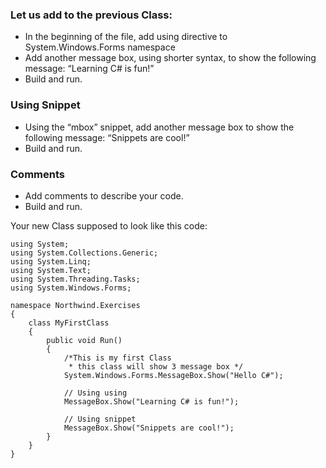 ### Let us add to the previous Class:
-	In the beginning of the file, add using directive to System.Windows.Forms namespace
-	Add another message box, using shorter syntax, to show the following message: “Learning C# is fun!”
-	Build and run.

### Using Snippet
-	Using the “mbox” snippet, add another message box to show the following message: “Snippets are cool!”
-	Build and run.

### Comments
- Add comments to describe your code.
- Build and run.

Your new Class supposed to look like this code:
```csdiff
using System;
using System.Collections.Generic;
using System.Linq;
using System.Text;
using System.Threading.Tasks;
using System.Windows.Forms;

namespace Northwind.Exercises
{
    class MyFirstClass
    {
        public void Run()
        {
            /*This is my first Class
             * this class will show 3 message box */
            System.Windows.Forms.MessageBox.Show("Hello C#");

            // Using using
            MessageBox.Show("Learning C# is fun!");

            // Using snippet 
            MessageBox.Show("Snippets are cool!");
        }
    }
}

```
